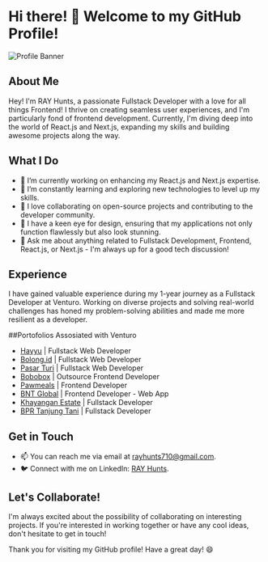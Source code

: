 # Hi there! 👋 Welcome to my GitHub Profile!

![Profile Banner](https://avatars.githubusercontent.com/u/89432606?v=4)

## About Me
Hey! I'm RAY Hunts, a passionate Fullstack Developer with a love for all things Frontend! I thrive on creating seamless user experiences, and I'm particularly fond of frontend development. Currently, I'm diving deep into the world of React.js and Next.js, expanding my skills and building awesome projects along the way.

## What I Do
- 🔭 I’m currently working on enhancing my React.js and Next.js expertise.
- 🌱 I’m constantly learning and exploring new technologies to level up my skills.
- 👯 I love collaborating on open-source projects and contributing to the developer community.
- 🎨 I have a keen eye for design, ensuring that my applications not only function flawlessly but also look stunning.
- 💬 Ask me about anything related to Fullstack Development, Frontend, React.js, or Next.js - I'm always up for a good tech discussion!

## Experience
I have gained valuable experience during my 1-year journey as a Fullstack Developer at Venturo. Working on diverse projects and solving real-world challenges has honed my problem-solving abilities and made me more resilient as a developer.

##Portofolios 
Assosiated with Venturo
- [Hayyu](https://hayyu.id/) | Fullstack Web Developer
- [Bolong.id](https://bolong.id) | Fullstack Web Developer
- [Pasar Turi](https://pasarturi.id) | Fullstack Web Developer
- [Bobobox](https://bobobox.com/) | Outsource Frontend Developer
- [Pawmeals](https://pawmeals.co/) | Frontend Developer
- [BNT Global](https://bnt-global.com/) | Frontend Developer - Web App
- [Khayangan Estate](https://khayanganestate.com/) | Fullstack Developer
- [BPR Tanjung Tani](https://bprtanjungtani.co.id/) | Fullstack Developer

## Get in Touch
- 📫 You can reach me via email at [rayhunts710@gmail.com](mailto:rayhunts710@gmail).
- 🐦 Connect with me on LinkedIn: [RAY Hunts](https://www.linkedin.com/in/rayhunts/).

## Let's Collaborate!
I'm always excited about the possibility of collaborating on interesting projects. If you're interested in working together or have any cool ideas, don't hesitate to get in touch!

Thank you for visiting my GitHub profile! Have a great day! 😄
